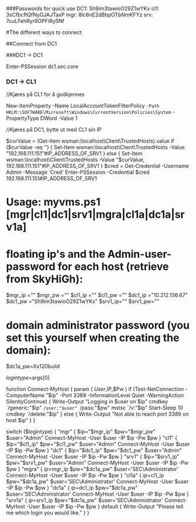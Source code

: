 ###Passwords for quick use
DC1: Sh9im3tawioO29Z1wYKx
cl1: 3sCfbcftQfNyGJAJTaxP
mgr: 8lc6nE2dBbpOTbNmKFYz
srv: 7cuLFehRyr8OPFiRy5Nf 


#The different ways to connect

##Connect from DC1

###DC1 -> DC1

Enter-PSSession dc1.sec.core



### DC1 -> CL1

//Kjøres på CL1 for å godkjennes

New-ItemProperty -Name LocalAccountTokenFilterPolicy `
  -Path HKLM:\SOFTWARE\Microsoft\Windows\CurrentVersion\Policies\System `
  -PropertyType DWord -Value 1


//Kjøres på DC1, bytte ut med CL1 sin IP

$curValue = (Get-Item wsman:\localhost\Client\TrustedHosts).value
if ($curValue -eq '') { 
  Set-Item wsman:\localhost\Client\TrustedHosts -Value "192.168.111.151"#IP_ADDRESS_OF_SRV1
} else {
  Set-Item wsman:\localhost\Client\TrustedHosts -Value "$curValue, 192.168.111.151"#IP_ADDRESS_OF_SRV1
}
$cred = Get-Credential -Username Admin -Message 'Cred'
Enter-PSSession -Credential $cred 192.168.111.151#IP_ADDRESS_OF_SRV1 








# Usage: myvms.ps1 [mgr|cl1|dc1|srv1|mgra|cl1a|dc1a|srv1a]

# floating ip's and the Admin-user-password for each host (retrieve from SkyHiGh):
$mgr_ip =""
$mgr_pw =""
$cl1_ip =""
$cl1_pw =""
$dc1_ip ="10.212.136.67"
$dc1_pw ="Sh9im3tawioO29Z1wYKx"
$srv1_ip=""
$srv1_pw=""
# domain administrator password (you set this yourself when creating the domain):
$dc1a_pw=Xx120build

$logintype=$args[0]

function Connect-MyHost {
    param (
        $User,$IP,$Pw
    )
    if (Test-NetConnection -ComputerName "$ip" -Port 3389 -InformationLevel Quiet -WarningAction SilentlyContinue) {
        Write-Output "Logging in $user on $ip"
        cmdkey `/generic:"$ip" `/user:"$user" `/pass:"$pw"
        mstsc `/v:"$ip"
        Start-Sleep 10
        cmdkey `/delete:"$ip"
    } else {
        Write-Output "Not able to reach port 3389 on host $ip"
    }
}

switch ($logintype) {
"mgr" {
    $ip="$mgr_ip"
    $pw="$mgr_pw"
    $user="Admin"
    Connect-MyHost -User $user -IP $ip -Pw $pw
    }
"cl1" {
    $ip="$cl1_ip"
    $pw="$cl1_pw"
    $user="Admin"
    Connect-MyHost -User $user -IP $ip -Pw $pw
    }
"dc1" {
    $ip="$dc1_ip"
    $pw="$dc1_pw"
    $user="Admin"
    Connect-MyHost -User $user -IP $ip -Pw $pw
    }
"srv1" {
    $ip="$srv1_ip"
    $pw="$srv1_pw"
    $user="Admin"
    Connect-MyHost -User $user -IP $ip -Pw $pw
    }
"mgra" {
    $ip=$mgr_ip
    $pw="$dc1a_pw"
    $user='SEC\Administrator'
    Connect-MyHost -User $user -IP $ip -Pw $pw
    }
"cl1a" {
    $ip=$cl1_ip
    $pw="$dc1a_pw"
    $user='SEC\Administrator'
    Connect-MyHost -User $user -IP $ip -Pw $pw
    }
"dc1a" {
    $ip=$dc1_ip
    $pw="$dc1a_pw"
    $user='SEC\Administrator'
    Connect-MyHost -User $user -IP $ip -Pw $pw
    }
"srv1a" {
    $ip=$srv1_ip
    $pw="$dc1a_pw"
    $user='SEC\Administrator'
    Connect-MyHost -User $user -IP $ip -Pw $pw
    }
default {
    Write-Output "Please tell me which login you would like."
    }
}

